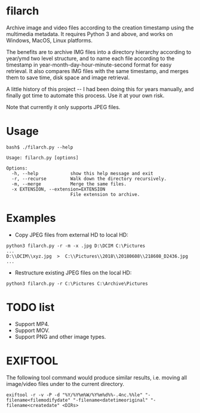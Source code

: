 # filarch

Archive image and video files according to the creation timestamp using the multimedia metadata. It requires Python 3 and above, and works on Windows, MacOS, Linux platforms.

The benefits are to archive IMG files into a directory hierarchy according to year/ymd two level structure, and to name each file according to the timestamp in year-month-day-hour-minute-second format for easy retrieval. It also compares IMG files with the same timestamp, and merges them to save time, disk space and image retrieval.

A little history of this project -- I had been doing this for years manually, and finally got time to automate this process. Use it at your own risk.

Note that currently it only supports JPEG files.

# Usage
```
bash$ ./filarch.py --help

Usage: filarch.py [options]

Options:
  -h, --help            show this help message and exit
  -r, --recurse         Walk down the directory recursively.
  -m, --merge           Merge the same files.
  -x EXTENSION, --extension=EXTENSION
                        File extension to archive.
```

# Examples

- Copy JPEG files from external HD to local HD:
```
python3 filarch.py -r -m -x .jpg D:\DCIM C:\Pictures
...
D:\\DCIM\\xyz.jpg  >  C:\\Pictures\\2018\\20180608\\218608_D2436.jpg
...
```

- Restructure existing JPEG files on the local HD:
```
python3 filarch.py -r C:\Pictures C:\Archive\Pictures
```

# TODO list

- Support MP4.
- Support MOV.
- Support PNG and other image types.

# EXIFTOOL
The following tool command would produce similar results, i.e. moving all image/video files under <DIRs> to the current directory.
```
exiftool -r -v -P -d "%Y/%Y%m%W/%Y%m%d%%-.4nc.%%le" "-filename<filemodifydate" "-filename<datetimeoriginal" "-filename<createdate" <DIRs>
```
